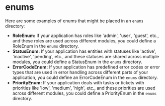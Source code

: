 # enums

Here are some examples of enums that might be placed in an `enums` directory:

- **RoleEnum:** If your application has roles like 'admin', 'user', 'guest', etc., and these roles are used across different modules, you could define a RoleEnum in the `enums` directory.
- **StatusEnum:** If your application has entities with statuses like 'active', 'inactive', 'pending', etc., and these statuses are shared across multiple modules, you could define a StatusEnum in the `enums` directory.
- **ErrorCodeEnum:** If your application has predefined error codes or error types that are used in error handling across different parts of your application, you could define an ErrorCodeEnum in the `enums` directory.
- **PriorityEnum:** If your application deals with tasks or tickets with priorities like 'low', 'medium', 'high', etc., and these priorities are used across different modules, you could define a PriorityEnum in the `enums` directory.
